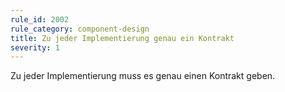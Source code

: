 ```yaml
---
rule_id: 2002
rule_category: component-design
title: Zu jeder Implementierung genau ein Kontrakt
severity: 1
---
```

Zu jeder Implementierung muss es genau einen Kontrakt geben.

